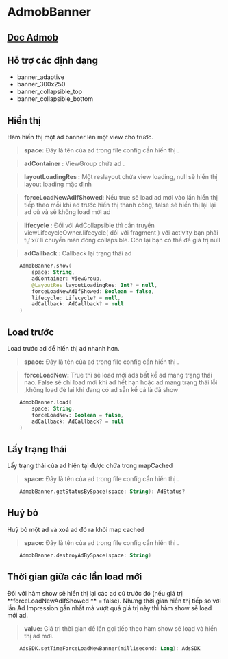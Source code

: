 # AdmobBanner

##  [Doc Admob](https://developers.google.com/admob/android/banner?hl=vi)

## **Hỗ trợ các định dạng**
- banner_adaptive
- banner_300x250
- banner_collapsible_top
- banner_collapsible_bottom

## **Hiển thị**

Hàm hiển thị một ad banner lên một view cho trước.

> **space:** Đây là tên của ad trong file config cần hiển thị .

> **adContainer :** ViewGroup chứa ad .

> **layoutLoadingRes :** Một reslayout chứa view loading, null sẽ hiển thị layout loading mặc định

> **forceLoadNewAdIfShowed**: Nếu true sẽ load ad mới  vào lần hiển thị tiếp theo mỗi khi ad trước hiển thị thành công, false sẽ hiển thị lại lại ad cũ và sẽ không load mới ad

> **lifecycle :** Đối với AdCollapsible thì cần truyền viewLifecycleOwner.lifecycle( đối với fragment ) với activity bạn phải tự xử lí chuyển màn đóng collapsible. Còn lại bạn có thể để giá trị null

> **adCallback :**  Callback lại trạng thái ad

```kotlin
    AdmobBanner.show(
        space: String,
        adContainer: ViewGroup,
        @LayoutRes layoutLoadingRes: Int? = null,
        forceLoadNewAdIfShowed: Boolean = false,
        lifecycle: Lifecycle? = null,
        adCallback: AdCallback? = null
    )
```

## **Load trước**

Load trước ad để hiển thị ad nhanh hơn.

> **space:** Đây là tên của ad trong file config cần hiển thị .

> **forceLoadNew:** True thì sẽ  load mới ads bất kể ad mang trạng thái nào. False sẽ chỉ load mới khi ad hết hạn  hoặc ad mang trạng thái lỗi ,không load đè lại khi đang có ad sẵn kể cả là đã show


```kotlin
    AdmobBanner.load(
        space: String,  
        forceLoadNew: Boolean = false,  
        adCallback: AdCallback? = null
    )
```

## **Lấy trạng thái**

Lấy trạng thái của ad hiện tại được chứa trong mapCached

> **space:** Đây là tên của ad trong file config cần hiển thị .

```kotlin
	AdmobBanner.getStatusBySpace(space: String): AdStatus?
```

## **Huỷ bỏ**

Huỷ bỏ một ad và xoá ad đó ra khỏi map cached

> **space:** Đây là tên của ad trong file config cần hiển thị .

```kotlin
	AdmobBanner.destroyAdBySpace(space: String)
```

## **Thời gian giữa các lần load mới**

Đối với hàm show sẽ hiển thị lại các ad cũ trước đó (nếu giá trị **forceLoadNewAdIfShowed ** = false). Nhưng thời gian hiển thị tiếp so với lần Ad Impression gần nhất  mà vượt quá giá trị này thì hàm show sẽ load mới ad.

> **value:** Giá trị  thời gian để lần gọi tiếp theo hàm show sẽ load và hiển thị ad mới.

```kotlin
	AdsSDK.setTimeForceLoadNewBanner(millisecond: Long): AdsSDK
```
